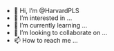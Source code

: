 - 👋 Hi, I’m @HarvardPLS
- 👀 I’m interested in ...
- 🌱 I’m currently learning ...
- 💞️ I’m looking to collaborate on ...
- 📫 How to reach me ...

<!---
HarvardPLS/HarvardPLS is a ✨ special ✨ repository because its `README.md` (this file) appears on your GitHub profile.
You can click the Preview link to take a look at your changes.
--->

